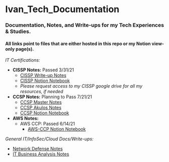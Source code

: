 # Ivan_Tech_Documentation
### Documentation, Notes, and Write-ups for my Tech Experiences & Studies.  
#### All links point to files that are either hosted in this repo or my Notion view-only page(s).  
  
  
*IT Certifications:*
* **CISSP Notes:** Passed 3/31/21
  * [CISSP Write-up Notes](https://github.com/IvanVlademirS/Ivan_TechStudy_Docs/blob/main/CISSP_Notes.md)
  * [CISSP Notion Notebook](https://www.notion.so/CISSP-Pass-3-31-21-ca177e6f156c465f81b78c1b3a3239d7)
  * *Please request access to my CISSP google drive for all my resources, if needed*
* **CCSP Notes:** Planning to Pass 7/21/21
  * [CCSP Master Notes](https://github.com/IvanVlademirS/Ivan_TechStudy_Docs/blob/main/CCSP_Master_Notes_V2%20(5).pdf)
  * [CCSP Akulos Notes](https://ccsp.alukos.com/index/overview)
  * [CCSP Notion Notebook](https://www.notion.so/CCSP-Pass-7-21-21-2f1a057d8b1e40cab315c45e406d140d)
* **AWS Notes:**
  *  AWS CCP: Passed 6/14/21  
      *  [AWS-CCP Notion Notebook](https://www.notion.so/AWS-CCP-Pass-6-16-21-820a9ad726b9490dac601540cb9e51af)

*General IT/InfoSec/Cloud Docs/Write-ups:*
* [Network Defense Notes](https://github.com/IvanVlademirS/Ivan_TechStudy_Docs/blob/main/General%20Network%20Defense%20(1).pdf)
* [IT Business Analysis Notes](https://github.com/IvanVlademirS/Ivan_TechStudy_Docs/blob/main/Business_Analysis_Training.pdf)
